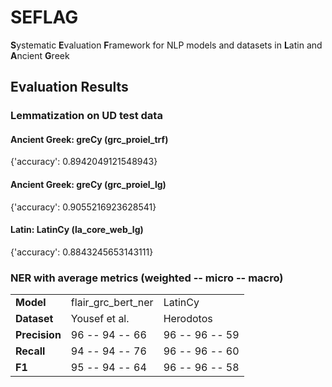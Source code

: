 # SEFLAG

**S**ystematic **E**valuation **F**ramework for NLP models and datasets in **L**atin and **A**ncient **G**reek

## Evaluation Results

### Lemmatization on UD test data

#### Ancient Greek: greCy (grc_proiel_trf)

{'accuracy': 0.8942049121548943}

#### Ancient Greek: greCy (grc_proiel_lg)
{'accuracy': 0.9055216923628541}

#### Latin: LatinCy (la_core_web_lg)

{'accuracy': 0.8843245653143111}

### NER with average metrics (weighted -- micro -- macro)

|               |                    |                |
|---------------|--------------------|----------------|
| **Model**     | flair_grc_bert_ner | LatinCy        |
| **Dataset**   | Yousef et al.      | Herodotos      |
| **Precision** | 96 -- 94 -- 66     | 96 -- 96 -- 59 |
| **Recall**    | 94 -- 94 -- 76     | 96 -- 96 -- 60 |
| **F1**        | 95 -- 94 -- 64     | 96 -- 96 -- 58 |
